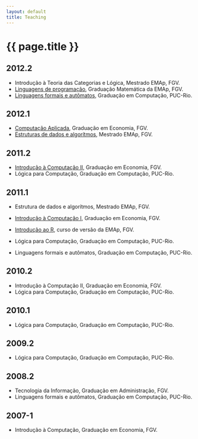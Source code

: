 ```yaml
---
layout: default
title: Teaching
---
```


# {{ page.title }}

## 2012.2

- Introdução à Teoria das Categorias e Lógica, Mestrado EMAp, FGV.
- [Linguagens de programação](http://arademaker.github.com/LP-2012-2/), Graduação Matemática da EMAp, FGV.
- [Linguagens formais e autômatos](http://arademaker.github.com/LFA-2012-2/), Graduação em Computação, PUC-Rio.

## 2012.1 

- [Computação Aplicada](http://arademaker.github.com/CA-2012-1/), Graduação em Economia, FGV.
- [Estruturas de dados e algorítmos](http://arademaker.github.com/ED-2012-1/), Mestrado EMAp, FGV.

## 2011.2

- [Introdução à Computação II](http://epgevirtual.fgv.br/course/view.php?id=55), Graduação em Economia, FGV.
- Lógica para Computação, Graduação em Computação, PUC-Rio.

## 2011.1 

- Estrutura de dados e algorítmos, Mestrado EMAp, FGV.
- [Introdução à Computação I](http://epgevirtual.fgv.br/course/view.php?id=52), Graduação em Economia, FGV.
- [Introdução ao R](https://github.com/arademaker/IR-2011), curso de versão da EMAp, FGV.

- Lógica para Computação, Graduação em Computação, PUC-Rio.
- Linguagens formais e autômatos, Graduação em Computação, PUC-Rio.

## 2010.2

- Introdução à Computação II, Graduação em Economia, FGV.
- Lógica para Computação, Graduação em Computação, PUC-Rio.

## 2010.1

- Lógica para Computação, Graduação em Computação, PUC-Rio.

## 2009.2

- Lógica para Computação, Graduação em Computação, PUC-Rio.

## 2008.2

- Tecnologia da Informação, Graduação em Administração, FGV.
- Linguagens formais e autômatos, Graduação em Computação, PUC-Rio.

## 2007-1

- Introdução à Computação, Graduação em Economia, FGV.
